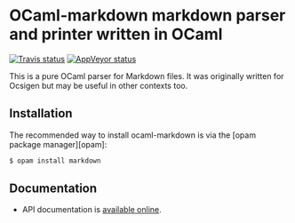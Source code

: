 OCaml-markdown markdown parser and printer written in OCaml
===========================================================

[![Travis status][travis-img]][travis]
[![AppVeyor status][appveyor-img]][appveyor]

This is a pure OCaml parser for Markdown files. It was originally written for
Ocsigen but may be useful in other contexts too.

[travis]:         https://travis-ci.org/gildor478/ocaml-markdown
[travis-img]:     https://travis-ci.org/gildor478/ocaml-markdown.svg?branch=master
[appveyor]:       https://ci.appveyor.com/project/gildor478/ocaml-markdown
[appveyor-img]:   https://ci.appveyor.com/api/projects/status/4ma2vpumkqfo7cq2/branch/master?svg=true

Installation
------------

The recommended way to install ocaml-markdown is via the [opam package manager][opam]:

```sh
$ opam install markdown
```

Documentation
-------------

* API documentation is
  [available online](https://gildor478.github.io/ocaml-markdown).
